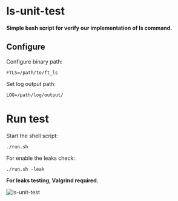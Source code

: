 # ls-unit-test

**Simple bash script for verify our implementation of ls command.**

## Configure

Configure binary path:
```
FTLS=/path/to/ft_ls
```

Set log output path:
```
LOG=/path/log/output/
```

# Run test

Start the shell script:
```
./run.sh
```

For enable the leaks check:
```
./run.sh -leak
```

**For leaks testing, Valgrind required.**

![ls-unit-test](https://martincabrol.be/public/ls-unit-test.png)

